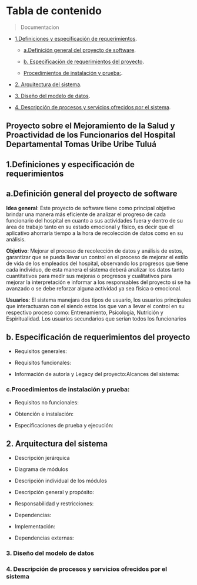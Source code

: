 # Tabla de contenido
<!-- 
- [](#)
-->
>Documentacion 

- [ 1.Definiciones y especificación de requerimientos](#1.-Definiciones-y-especificación-de-requerimientos).

  - [a.Definición general del proyecto de software](#a.-Definición-general-del-proyecto-de-software).
  
  - [ b. Especificación de requerimientos del proyecto](#b.-Especificación-de-requerimientos-del-proyecto).
  
  - [Procedimientos de instalación y prueba:](#c.Procedimientos-de-instalación-y-prueba).
  
- [2. Arquitectura del sistema](#2.-Arquitectura-del-sistema).

- [3. Diseño del modelo de datos](#3.-Diseño-del-modelo-de-datos).

- [4. Descripción de procesos y servicios ofrecidos por el sistema](#4.-Descripción-de-procesos-y-servicios-ofrecidos-por-el-sistema).




## Proyecto sobre el Mejoramiento de la Salud y Proactividad de los Funcionarios del Hospital Departamental Tomas Uribe Uribe Tuluá

## 1.Definiciones y especificación de requerimientos

## **a.Definición general del proyecto de software**

**Idea general**: Este proyecto de software tiene como principal objetivo brindar una
manera más eficiente de analizar el progreso de cada funcionario del hospital en
cuanto a sus actividades fuera y dentro de su área de trabajo tanto en su estado
emocional y físico, es decir que el aplicativo ahorraría tiempo a la hora de recolección
de datos como en su análisis.

**Objetivo**: Mejorar el proceso de recolección de datos y análisis de estos, garantizar
que se pueda llevar un control en el proceso de mejorar el estilo de vida de los
empleados del hospital, observando los progresos que tiene cada individuo, de esta
manera el sistema deberá analizar los datos tanto cuantitativos para medir sus
mejoras o progresos y cualitativos para mejorar la interpretación e informar a los
responsables del proyecto si se ha avanzado o se debe reforzar alguna actividad ya
sea física o emocional.

**Usuarios**: El sistema manejara dos tipos de usuario, los usuarios principales que
interactuaran con el siendo estos los que van a llevar el control en su respectivo
proceso como: Entrenamiento, Psicología, Nutrición y Espiritualidad.
Los usuarios secundarios que serían todos los funcionarios

## **b. Especificación de requerimientos del proyecto**

* Requisitos generales:

* Requisitos funcionales:

* Información de autoría y Legacy del proyecto:Alcances del sistema:

### c.Procedimientos de instalación y prueba:

* Requisitos no funcionales:

* Obtención e instalación:

* Especificaciones de prueba y ejecución:

## 2. **Arquitectura del sistema**

* Descripción jerárquica

* Diagrama de módulos

* Descripción individual de los módulos

* Descripción general y propósito:

* Responsabilidad y restricciones:

* Dependencias:

* Implementación:

* Dependencias externas:

### 3. Diseño del modelo de datos

### 4. Descripción de procesos y servicios ofrecidos por el sistema
